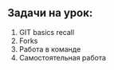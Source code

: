 ## Задачи на урок:

1. GIT basics recall
2. Forks
3. Работа в команде
4. Самостоятельная работа













